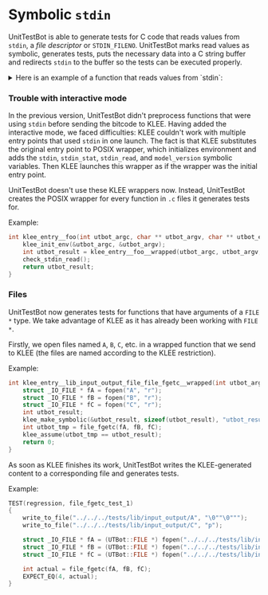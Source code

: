 <!---
name: Symbolic Stdin
route: /docs/cpp/advanced/symbolic-stdin
parent: Documentation
menu: Advanced
description: This page provides a detailed description on how UnitTestBot handles input functions such as read, scanf, etc.
--->

# Symbolic `stdin`

UnitTestBot is able to generate tests for C code that reads values from `stdin`, a _file descriptor_ or 
`STDIN_FILENO`.
UnitTestBot marks read values as symbolic, generates tests, puts the necessary data into a C string buffer and 
redirects `stdin` to the buffer so the tests can be executed properly.

<details>
<summary> Here is an example of a function that reads values from `stdin`:</summary>

###### [Source code example](https://github.com/UnitTestBot/UTBotCpp/blob/main/integration-tests/c-example/lib/symbolic_stdin.c)

```cpp
int check_password(int fd) {
  char buf[5];
  if (read(fd, buf, 5) != -1) {
    if (buf[0] == 'h' && buf[1] == 'e' &&
	buf[2] == 'l' && buf[3] == 'l' &&
	buf[4] == 'o')
      return 1;
  }
  return 0;
}
```

###### Redirecting `stdin`

```cpp
void utbot_redirect_stdin(const char* buf, int &res) {
    int fds[2];
    if (pipe(fds) == -1) {
        res = -1;
        return;
    }
    close(STDIN_FILENO);
    dup2(fds[0], STDIN_FILENO);
    write(fds[1], buf, 64);
    close(fds[1]);
}
```

###### Test code example

```cpp
TEST(regression, check_password_test_1)
{
    // Redirect stdin
    char stdin_buf[] = "hello";
    int utbot_redirect_stdin_status = 0;
    utbot_redirect_stdin(stdin_buf, utbot_redirect_stdin_status);
    if (utbot_redirect_stdin_status != 0) {
        FAIL() << "Unable to redirect stdin.";
    }
    // Construct input
    int fd = 0;

    // Expected output
    int expected = 1;

    // Trigger the function
    int actual = check_password(fd);

    // Check results
    EXPECT_EQ(expected, actual);
}

TEST(regression, check_password_test_2)
{
    // Construct input
    int fd = 1;

    // Expected output
    int expected = 0;

    // Trigger the function
    int actual = check_password(fd);

    // Check results
    EXPECT_EQ(expected, actual);
}

TEST(regression, check_password_test_3)
{
    // Construct input
    int fd = 3;

    // Expected output
    int expected = 0;

    // Trigger the function
    int actual = check_password(fd);

    // Check results
    EXPECT_EQ(expected, actual);
}

TEST(regression, check_password_test_4)
{
    // Redirect stdin
    char stdin_buf[] = "\x97""\x97""\x97""\x97""\x97""";
    int utbot_redirect_stdin_status = 0;
    utbot_redirect_stdin(stdin_buf, utbot_redirect_stdin_status);
    if (utbot_redirect_stdin_status != 0) {
        FAIL() << "Unable to redirect stdin.";
    }
    // Construct input
    int fd = 0;

    // Expected output
    int expected = 0;

    // Trigger the function
    int actual = check_password(fd);

    // Check results
    EXPECT_EQ(expected, actual);
}

TEST(regression, check_password_test_5)
{
    // Redirect stdin
    char stdin_buf[] = "he\0""hh";
    int utbot_redirect_stdin_status = 0;
    utbot_redirect_stdin(stdin_buf, utbot_redirect_stdin_status);
    if (utbot_redirect_stdin_status != 0) {
        FAIL() << "Unable to redirect stdin.";
    }
    // Construct input
    int fd = 0;

    // Expected output
    int expected = 0;

    // Trigger the function
    int actual = check_password(fd);

    // Check results
    EXPECT_EQ(expected, actual);
}

TEST(regression, check_password_test_6)
{
    // Redirect stdin
    char stdin_buf[] = "hell\0""";
    int utbot_redirect_stdin_status = 0;
    utbot_redirect_stdin(stdin_buf, utbot_redirect_stdin_status);
    if (utbot_redirect_stdin_status != 0) {
        FAIL() << "Unable to redirect stdin.";
    }
    // Construct input
    int fd = 0;

    // Expected output
    int expected = 0;

    // Trigger the function
    int actual = check_password(fd);

    // Check results
    EXPECT_EQ(expected, actual);
}

TEST(regression, check_password_test_7)
{
    // Construct input
    int fd = 1024;

    // Expected output
    int expected = 0;

    // Trigger the function
    int actual = check_password(fd);

    // Check results
    EXPECT_EQ(expected, actual);
}

TEST(regression, check_password_test_8)
{
    // Redirect stdin
    char stdin_buf[] = "h\0""hhh";
    int utbot_redirect_stdin_status = 0;
    utbot_redirect_stdin(stdin_buf, utbot_redirect_stdin_status);
    if (utbot_redirect_stdin_status != 0) {
        FAIL() << "Unable to redirect stdin.";
    }
    // Construct input
    int fd = 0;

    // Expected output
    int expected = 0;

    // Trigger the function
    int actual = check_password(fd);

    // Check results
    EXPECT_EQ(expected, actual);
}

TEST(regression, check_password_test_9)
{
    // Construct input
    int fd = -1;

    // Expected output
    int expected = 0;

    // Trigger the function
    int actual = check_password(fd);

    // Check results
    EXPECT_EQ(expected, actual);
}

TEST(regression, check_password_test_10)
{
    // Redirect stdin
    char stdin_buf[] = "hel\0""h";
    int utbot_redirect_stdin_status = 0;
    utbot_redirect_stdin(stdin_buf, utbot_redirect_stdin_status);
    if (utbot_redirect_stdin_status != 0) {
        FAIL() << "Unable to redirect stdin.";
    }
    // Construct input
    int fd = 0;

    // Expected output
    int expected = 0;

    // Trigger the function
    int actual = check_password(fd);

    // Check results
    EXPECT_EQ(expected, actual);
}
```
</details>

### Trouble with interactive mode

In the previous version, UnitTestBot didn't preprocess functions that were using `stdin` before sending the bitcode to 
KLEE. Having added the interactive mode, we faced difficulties: KLEE couldn't work with multiple entry points 
that used `stdin` in one launch. The fact is that KLEE substitutes the original entry point to POSIX wrapper, which 
initializes environment and adds the `stdin`, `stdin_stat`, `stdin_read`, and `model_version` symbolic variables. 
Then KLEE launches this wrapper as if the wrapper was the initial entry point.

UnitTestBot doesn't use these KLEE wrappers now. Instead, UnitTestBot creates the POSIX wrapper for every 
function in `.c` files it generates tests for.

Example:
```cpp
int klee_entry__foo(int utbot_argc, char ** utbot_argv, char ** utbot_envp) {
    klee_init_env(&utbot_argc, &utbot_argv);
    int utbot_result = klee_entry__foo__wrapped(utbot_argc, utbot_argv, utbot_envp);
    check_stdin_read();
    return utbot_result;
}
```

### Files

UnitTestBot now generates tests for functions that have arguments of a `FILE *` type. We take advantage of KLEE 
as it has already been working with `FILE *`.

Firstly, we open files named `A`, `B`, `C`, etc. in a wrapped function that we send to KLEE (the files are named
according to the KLEE restriction).

Example:
```cpp
int klee_entry__lib_input_output_file_file_fgetc__wrapped(int utbot_argc, char ** utbot_argv, char ** utbot_envp) {
    struct _IO_FILE * fA = fopen("A", "r");
    struct _IO_FILE * fB = fopen("B", "r");
    struct _IO_FILE * fC = fopen("C", "r");
    int utbot_result;
    klee_make_symbolic(&utbot_result, sizeof(utbot_result), "utbot_result");
    int utbot_tmp = file_fgetc(fA, fB, fC);
    klee_assume(utbot_tmp == utbot_result);
    return 0;
}
```

As soon as KLEE finishes its work, UnitTestBot writes the KLEE-generated content to a corresponding file and 
generates tests.

Example:
```cpp
TEST(regression, file_fgetc_test_1)
{
    write_to_file("../../../tests/lib/input_output/A", "\0""\0""");
    write_to_file("../../../tests/lib/input_output/C", "p");

    struct _IO_FILE * fA = (UTBot::FILE *) fopen("../../../tests/lib/input_output/A", "r");
    struct _IO_FILE * fB = (UTBot::FILE *) fopen("../../../tests/lib/input_output/B", "r");
    struct _IO_FILE * fC = (UTBot::FILE *) fopen("../../../tests/lib/input_output/C", "r");

    int actual = file_fgetc(fA, fB, fC);
    EXPECT_EQ(4, actual);
}
```
